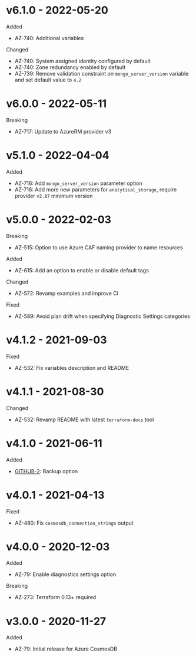 # v6.1.0 - 2022-05-20

Added
  * AZ-740: Additional variables

Changed
  * AZ-740: System assigned identity configured by default
  * AZ-740: Zone redundancy enabled by default
  * AZ-739: Remove validation constraint on `mongo_server_version` variable and set default value to `4.2`

# v6.0.0 - 2022-05-11

Breaking
  * AZ-717: Update to AzureRM provider v3

# v5.1.0 - 2022-04-04

Added
  * AZ-716: Add `mongo_server_version` parameter option
  * AZ-716: Add more new parameters for `analytical_storage`, require provider `v2.87` minimum version

# v5.0.0 - 2022-02-03

Breaking
  * AZ-515: Option to use Azure CAF naming provider to name resources

Added
  * AZ-615: Add an option to enable or disable default tags

Changed
  * AZ-572: Revamp examples and improve CI

Fixed
  * AZ-589: Avoid plan drift when specifying Diagnostic Settings categories

# v4.1.2 - 2021-09-03

Fixed
  * AZ-532: Fix variables description and README

# v4.1.1 - 2021-08-30

Changed
  * AZ-532: Revamp README with latest `terraform-docs` tool

# v4.1.0 - 2021-06-11

Added
  * [GITHUB-2](https://github.com/claranet/terraform-azurerm-cosmos-db/pull/2): Backup option

# v4.0.1 - 2021-04-13

Fixed
  * AZ-480: Fix `cosmosdb_connection_strings` output

# v4.0.0 - 2020-12-03

Added
  * AZ-79: Enable diagnostics settings option

Breaking
  * AZ-273: Terraform 0.13+ required

# v3.0.0 - 2020-11-27

Added
  * AZ-79: Initial release for Azure CosmosDB
